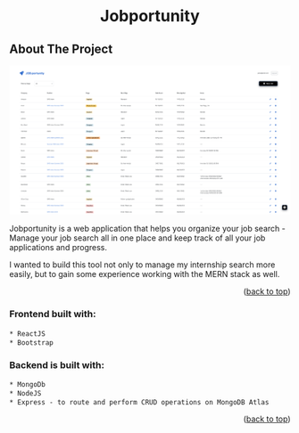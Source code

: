 

<br />
<div align="center">


  <h1 align="center">Jobportunity</h1>

</div>




## About The Project

<img src="./jobportunityScreenshot.png" />

Jobportunity is a web application that helps you organize your job search - Manage your job search all in one place and keep track of all your job applications and progress.

I wanted to build this tool not only to manage my internship search more easily, but to gain some experience working with the MERN stack as well. 

<p align="right">(<a href="#readme-top">back to top</a>)</p>



### Frontend built with:
    * ReactJS
    * Bootstrap

### Backend is built with:
    * MongoDb
    * NodeJS
    * Express - to route and perform CRUD operations on MongoDB Atlas



<p align="right">(<a href="#readme-top">back to top</a>)</p>




